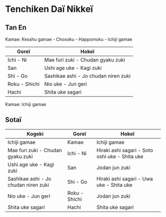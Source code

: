 # Tenchiken Daï Nikkeï

## Tan En

Kamae: Kesshu gamae - Chosoku - Happomoku - Ichiji gamae

| Goreï         | Hokeï                                |
| ------------- | ------------------------------------ |
| Ichi - Ni     | Mae furi zuki - Chudan gyaku zuki    |
| San           | Ushi age uke - Kagi zuki             |
| Shi - Go      | Sashikae ashi - Jo chudan niren zuki |
| Roku - Shichi | Nio uke - Jun geri                   |
| Hachi         | Shita uke sagari                     |

Kamae: Ichiji gamae

## Sotaï

| Kogeki                               | Goreï         | Hokeï                                          |
| ------------------------------------ | ------------- | ---------------------------------------------- |
| Ichiji gamae                         | Kamae         | Ichiji gamae                                   |
| Mae furi zuki - Chudan gyaku zuki    | Ichi - Ni     | Hiraki ashi sagari - Soto oshi uke - Shita uke |
| Ushi age uke - Kagi zuki             | San           | Jodan jun zuki                                 |
| Sashikae ashi - Jo chudan niren zuki | Shi - Go      | Hiraki ashi sagari - Uwa uke - Shita uke       |
| Nio uke - Jun geri                   | Roku - Shichi | Jodan jun zuki                                 |
| Shita uke sagari                     | Hachi         | Shita uke sagari                               |
